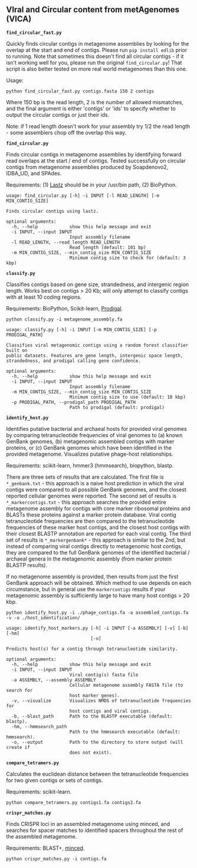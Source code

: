 ## VIral and Circular content from metAgenomes (VICA)

**`find_circular_fast.py`**

Quickly finds circular contigs in metagenome assemblies by looking for the overlap at the start and end of contigs. Please run `pip install edlib` prior to running. Note that sometimes this doesn't find all circular contigs - if it isn't working well for you, please run the original `find_circular.py`! That script is also better tested on more real world metagenomes than this one.

Usage:

```
python find_circular_fast.py contigs.fasta 150 2 contigs
```
Where 150 bp is the read length, 2 is the number of allowed mismatches, and the final argument is either 'contigs' or 'ids' to specify whether to output the circular contigs or just their ids.

Note: if 1 read length doesn't work for your assembly try 1/2 the read length - some assemblers chop off the overlap this way.


**`find_circular.py`**

Finds circular contigs in metagenome assemblies by identifying forward read overlaps at the start / end of contigs. Tested successfully on circular contigs from metagenome assemblies produced by Soapdenovo2, IDBA_UD, and SPAdes.

Requirements: (1) [Lastz](http://www.bx.psu.edu/~rsharris/lastz/) should be in your /usr/bin path, (2) BioPython.

```
usage: find_circular.py [-h] -i INPUT [-l READ_LENGTH] [-m MIN_CONTIG_SIZE]

Finds circular contigs using lastz.

optional arguments:
  -h, --help            show this help message and exit
  -i INPUT, --input INPUT
                        Input assembly filename
  -l READ_LENGTH, --read_length READ_LENGTH
                        Read length (default: 101 bp)
  -m MIN_CONTIG_SIZE, --min_contig_size MIN_CONTIG_SIZE
                        Minimum contig size to check for (default: 3 kbp)
```


**`classify.py`**

Classifies contigs based on gene size, strandedness, and intergenic region length. Works best on contigs > 20 Kb; will only attempt to classify contigs with at least 10 coding regions.

Requirements: BioPython, Scikit-learn, [Prodigal](https://github.com/hyattpd/Prodigal/wiki/installation).

```
python classify.py -i metagenome_assembly.fa
```

```
usage: classify.py [-h] -i INPUT [-m MIN_CONTIG_SIZE] [-p PRODIGAL_PATH]

Classifies viral metagenomic contigs using a random forest classifier built on
public datasets. Features are gene length, intergenic space length,
strandedness, and prodigal calling gene confidence.

optional arguments:
  -h, --help            show this help message and exit
  -i INPUT, --input INPUT
                        Input assembly filename
  -m MIN_CONTIG_SIZE, --min_contig_size MIN_CONTIG_SIZE
                        Minimum contig size to use (default: 10 kbp)
  -p PRODIGAL_PATH, --prodigal_path PRODIGAL_PATH
                        Path to prodigal (default: prodigal)
```


**`identify_host.py`**

Identifies putative bacterial and archaeal hosts for provided viral genomes by comparing tetranucleotide frequencies of viral genomes to (a) known GenBank genomes, (b) metagenomic assembled contigs with marker proteins, or (c) GenBank genomes which have been identified in the provided metagenome. Visualizes putative phage-host relationships.

Requirements: scikit-learn, hmmer3 (hmmsearch), biopython, blastp.

There are three sets of results that are calculated. The first file is `*_genbank.txt` - this approach is a naive host prediction in which the viral contigs were compared to all possible GenBank genomes, and the closest reported cellular genomes were reported. The second set of results is `*_markercontigs.txt` - this approach searches the provided entire metagenome assembly for contigs with core marker ribosomal proteins and BLASTs these proteins against a marker protein database. Viral contig tetranucleotide frequencies are then compared to the tetranucleotide frequencies of these marker host contigs, and the closest host contigs with their closest BLASTP annotation are reported for each viral contig. The third set of results is `*_markergenbank*` - this approach is similar to the 2nd, but instead of comparing viral contigs directly to metagenomic host contigs, they are compared to the full GenBank genomes of the identified bacterial / archaeal genera in the metagenomic assembly (from marker protein BLASTP results).

If no metagenome assembly is provided, then results from just the first GenBank approach will be obtained. Which method to use depends on each circumstance, but in general use the `markercontigs` results if your metagenomic assembly is sufficiently large to have many host contigs > 20 kbp.

```
python identify_host.py -i ./phage_contigs.fa -a assembled_contigs.fa -v -o ./host_identification/
```

```
usage: identify_host_markers.py [-h] -i INPUT [-a ASSEMBLY] [-v] [-b] [-hm]
                                [-o]

Predicts host(s) for a contig through tetranucleotide similarity.

optional arguments:
  -h, --help            show this help message and exit
  -i INPUT, --input INPUT
                        Viral contig(s) fasta file
  -a ASSEMBLY, --assembly ASSEMBLY
                        Cellular metagenome assembly FASTA file (to search for
                        host marker genes).
  -v, --visualize       Visualizes NMDS of tetranucleotide frequencies for
                        host contigs and viral contigs.
  -b, --blast_path      Path to the BLASTP executable (default: blastp).
  -hm, --hmmsearch_path
                        Path to the hmmsearch executable (default: hmmsearch).
  -o, --output          Path to the directory to store output (will create if
                        does not exist).
```

**`compare_tetramers.py`**

Calculates the euclidean distance between the tetranucleotide frequencies for two given contigs or sets of contigs.

Requirements: scikit-learn.

```
python compare_tetramers.py contigs1.fa contigs2.fa
```

**`crispr_matches.py`**

Finds CRISPR loci in an assembled metagenome using minced, and searches for spacer matches to identified spacers throughout the rest of the assembled metagenome.

Requirements: BLAST+, [minced](https://github.com/ctSkennerton/minced/tree/master).

```
python crispr_matches.py -i contigs.fa
```

